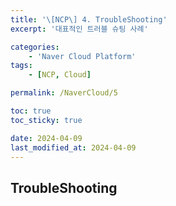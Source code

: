 ```yaml
---
title: '\[NCP\] 4. TroubleShooting'
excerpt: '대표적인 트러블 슈팅 사례'

categories:
    - 'Naver Cloud Platform'
tags:
    - [NCP, Cloud]

permalink: /NaverCloud/5

toc: true
toc_sticky: true

date: 2024-04-09
last_modified_at: 2024-04-09
---
```


## TroubleShooting
